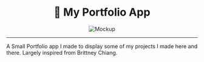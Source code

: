 <h1 align="center">🚀 My Portfolio App</h1>

<p align="center">
  <img src="https://github.com/user-attachments/assets/6b0a0aee-cb6e-466e-8c78-35b20aa8ab6c" alt="Mockup"/> 
</p>

---

A Small Portfolio app I made to display some of my projects I made here and there. Largely inspired from Brittney Chiang.
